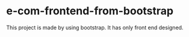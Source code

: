 # e-com-frontend-from-bootstrap
This project is made by using bootstrap.
It has only front end designed.
